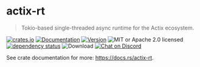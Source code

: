 # actix-rt

> Tokio-based single-threaded async runtime for the Actix ecosystem.

[![crates.io](https://img.shields.io/crates/v/actix-rt?label=latest)](https://crates.io/crates/actix-rt)
[![Documentation](https://docs.rs/actix-rt/badge.svg?version=2.9.0)](https://docs.rs/actix-rt/2.9.0)
[![Version](https://img.shields.io/badge/rustc-1.46+-ab6000.svg)](https://blog.rust-lang.org/2020/03/12/Rust-1.46.html)
![MIT or Apache 2.0 licensed](https://img.shields.io/crates/l/actix-rt.svg)
<br />
[![dependency status](https://deps.rs/crate/actix-rt/2.9.0/status.svg)](https://deps.rs/crate/actix-rt/2.9.0)
![Download](https://img.shields.io/crates/d/actix-rt.svg)
[![Chat on Discord](https://img.shields.io/discord/771444961383153695?label=chat&logo=discord)](https://discord.gg/WghFtEH6Hb)

See crate documentation for more: https://docs.rs/actix-rt.
